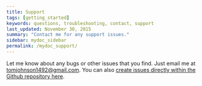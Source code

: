 ```yaml
---
title: Support
tags: [getting_started]
keywords: questions, troubleshooting, contact, support
last_updated: November 30, 2015
summary: "Contact me for any support issues."
sidebar: mydoc_sidebar
permalink: /mydoc_support/
---
```


Let me know about any bugs or other issues that you find. Just email me at <a href="mailto:tomjohnson1492@gmail.com">tomjohnson1492@gmail.com</a>. You can also [create issues directly within the Github repository here](https://github.com/tomjohnson1492/jekyll-doc/issues).